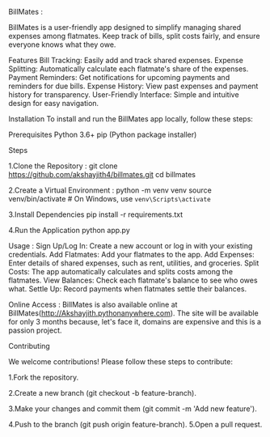 BillMates :

BillMates is a user-friendly app designed to simplify managing shared expenses among flatmates. Keep track of bills, split costs fairly, and ensure everyone knows what they owe.

Features
Bill Tracking: Easily add and track shared expenses.
Expense Splitting: Automatically calculate each flatmate's share of the expenses.
Payment Reminders: Get notifications for upcoming payments and reminders for due bills.
Expense History: View past expenses and payment history for transparency.
User-Friendly Interface: Simple and intuitive design for easy navigation.

    
Installation
To install and run the BillMates app locally, follow these steps:

Prerequisites
Python 3.6+
pip (Python package installer)


Steps

1.Clone the Repository :
git clone https://github.com/akshayjith4/billmates.git
cd billmates

    
2.Create a Virtual Environment :
python -m venv venv
source venv/bin/activate  # On Windows, use `venv\Scripts\activate`

    
3.Install Dependencies
pip install -r requirements.txt

    
4.Run the Application
python app.py


Usage :
Sign Up/Log In: Create a new account or log in with your existing credentials.
Add Flatmates: Add your flatmates to the app.
Add Expenses: Enter details of shared expenses, such as rent, utilities, and groceries.
Split Costs: The app automatically calculates and splits costs among the flatmates.
View Balances: Check each flatmate's balance to see who owes what.
Settle Up: Record payments when flatmates settle their balances.

    
Online Access :
BillMates is also available online at BillMates(http://Akshayjith.pythonanywhere.com). The site will be available for only 3 months because, let's face it, domains are expensive and this is a passion project.

Contributing

We welcome contributions! Please follow these steps to contribute:

1.Fork the repository.

2.Create a new branch (git checkout -b feature-branch).

3.Make your changes and commit them (git commit -m 'Add new feature').

4.Push to the branch (git push origin feature-branch).
5.Open a pull request.
